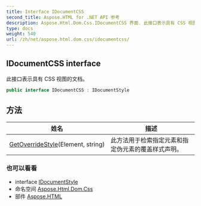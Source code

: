 ```yaml
---
title: Interface IDocumentCSS
second_title: Aspose.HTML for .NET API 参考
description: Aspose.Html.Dom.Css.IDocumentCSS 界面. 此接口表示具有 CSS 视图的文档
type: docs
weight: 540
url: /zh/net/aspose.html.dom.css/idocumentcss/
---
```

## IDocumentCSS interface

此接口表示具有 CSS 视图的文档。

```csharp
public interface IDocumentCSS : IDocumentStyle
```

## 方法

| 姓名 | 描述 |
| --- | --- |
| [GetOverrideStyle](../../aspose.html.dom.css/idocumentcss/getoverridestyle/)(Element, string) | 此方法用于检索指定元素和指定伪元素的覆盖样式声明。 |

### 也可以看看

* interface [IDocumentStyle](../idocumentstyle/)
* 命名空间 [Aspose.Html.Dom.Css](../../aspose.html.dom.css/)
* 部件 [Aspose.HTML](../../)


